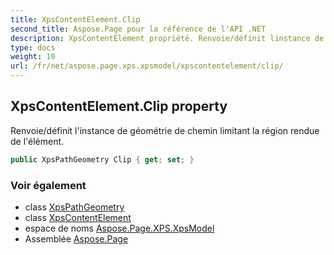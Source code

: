 ```yaml
---
title: XpsContentElement.Clip
second_title: Aspose.Page pour la référence de l'API .NET
description: XpsContentElement propriété. Renvoie/définit linstance de géométrie de chemin limitant la région rendue de lélément.
type: docs
weight: 10
url: /fr/net/aspose.page.xps.xpsmodel/xpscontentelement/clip/
---
```

## XpsContentElement.Clip property

Renvoie/définit l'instance de géométrie de chemin limitant la région rendue de l'élément.

```csharp
public XpsPathGeometry Clip { get; set; }
```

### Voir également

* class [XpsPathGeometry](../../xpspathgeometry/)
* class [XpsContentElement](../)
* espace de noms [Aspose.Page.XPS.XpsModel](../../xpscontentelement/)
* Assemblée [Aspose.Page](../../../)


